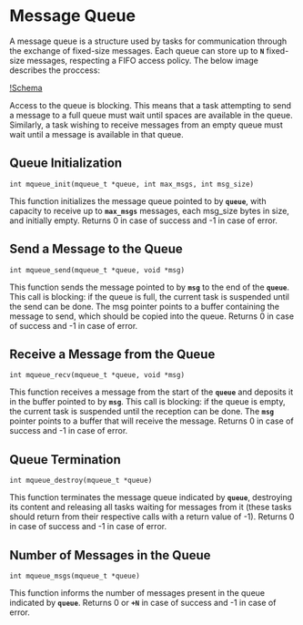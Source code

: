 # Message Queue

A message queue is a structure used by tasks for communication through the exchange of fixed-size messages. Each queue can store up to **`N`** fixed-size messages, respecting a FIFO access policy. The below image describes the proccess:

[!Schema](https://wiki.inf.ufpr.br/maziero/lib/exe/fetch.php?cache=&media=so:prod-soma-cons.png)

Access to the queue is blocking. This means that a task attempting to send a message to a full queue must wait until spaces are available in the queue. Similarly, a task wishing to receive messages from an empty queue must wait until a message is available in that queue.

## Queue Initialization

`int mqueue_init(mqueue_t *queue, int max_msgs, int msg_size)`

This function initializes the message queue pointed to by **`queue`**, with capacity to receive up to **`max_msgs`** messages, each msg_size bytes in size, and initially empty. Returns 0 in case of success and -1 in case of error.

## Send a Message to the Queue

`int mqueue_send(mqueue_t *queue, void *msg)`

This function sends the message pointed to by **`msg`** to the end of the **`queue`**. This call is blocking: if the queue is full, the current task is suspended until the send can be done. The msg pointer points to a buffer containing the message to send, which should be copied into the queue. Returns 0 in case of success and -1 in case of error.

## Receive a Message from the Queue

`int mqueue_recv(mqueue_t *queue, void *msg)`

This function receives a message from the start of the **`queue`** and deposits it in the buffer pointed to by **`msg`**. This call is blocking: if the queue is empty, the current task is suspended until the reception can be done. The **`msg`** pointer points to a buffer that will receive the message. Returns 0 in case of success and -1 in case of error.

## Queue Termination

`int mqueue_destroy(mqueue_t *queue)`

This function terminates the message queue indicated by **`queue`**, destroying its content and releasing all tasks waiting for messages from it (these tasks should return from their respective calls with a return value of -1). Returns 0 in case of success and -1 in case of error.

## Number of Messages in the Queue

`int mqueue_msgs(mqueue_t *queue)`

This function informs the number of messages present in the queue indicated by **`queue`**. Returns 0 or **`+N`** in case of success and -1 in case of error.
